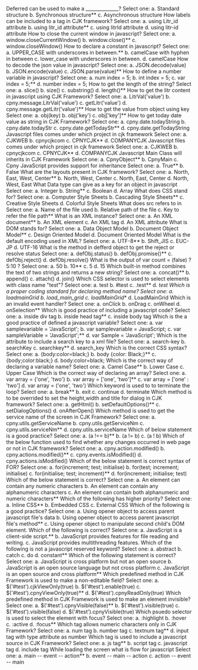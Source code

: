 Deferred can be used to make a ______________?
Select one:
a. Standard structure
b. Synchronous structure**
c. Asynchronous structure
How labels can be included to a tag in CJK framework?
Select one:
a. using Litr_id attribute
b. using litr_id attribute**
c. using litrId attribute
d. using litr-id attribute
How to close the current window in javascript?
Select one:
a. window.closeCurrentWindow()
b. window.close()**
c. window.closeWindow()
How to declare a constant in javascript?
Select one:
a. UPPER_CASE with underscores in between.**
b. camelCase with hyphen in between
c. lower_case with underscores in between.
d. camelCase
How to decode the json value in javascript?
Select one:
a. JSON.decode(value)
b. JSON.encode(value)
c. JSON.parse(value)**
How to define a number variable in javascript?
Select one:
a. num index = 5;
b. int index = 5;
c. var index = 5;**
d. number index = 5;
How to get the length of the string?
Select one:
a. slice()
b. size()
c. substring()
d. length()**
How to get the litr content in javascript using CJK Framework?
Select one:
a. LitrVal('value')
b. cpny.message.LitrVal('value')
c. getLitr('value')
d. cpny.message.getLitr('value')**
How to get the value from object using key
Select one:
a. obj(key)
b. obj('key')
c. obj['key']**
How to get today date value as string in CJK Framework?
Select one:
a. cpny.date.todayString
b. cpny.date.todayStr
c. cpny.date.getTodayStr**
d. cpny.date.getTodayString
Javascript files comes under which project in cjk framework
Select one:
a. CJKWEB
b. cpnycjkcom
c. CPNYCJK**
d. COMPANYCJK
Javascript files comes under which project in cjk framework
Select one:
a. CJKWEB
b. cpnycjkcom
c. CPNYCJK**
d. COMPANYCJK
Javascript Main Class will inherits in CJK Framework
Select one:
a. CpnyObject**
b. CpnyMain
c. Cpny
JavaScript provides support for inheritance
Select one:
a. True**
b. False
What are the layouts present in CJK framework?
Select one:
a. North, East, West, Center**
b. North, West, Center
c. North, East, Center
d. North, West, East
What Data type can give as a key for an object in javascript
Select one:
a. Integer
b. String**
c. Boolean
d. Array
What does CSS stand for?
Select one:
a. Computer Style Sheets
b. Cascading Style Sheets**
c. Creative Style Sheets
d. Colorful Style Sheets
What does src refers to in <inherited src="common.framework.base">
Select one:
a. Name of the file used
b. Relative path of the file
c. Key to refer the file path**
What is an XML instance?
Select one:
a. An XML document**
b. An XML element
c. An XML tag
d. An XML attribute
What is DOM stands for?
Select one:
a. Data Object Model
b. Document Object Model**
c. Design Oriented Model
d. Document Oriented Model
What is the default encoding used in XML?
Select one:
a. UTF-8**
b. Shift_JIS
c. EUC-JP
d. UTF-16
What is the method in defferd object to get the reject or resolve status
Select one:
a. defObj.status()
b. defObj.promise()**
c. defObj.reject()
d. defObj.resolve()
What is the output of var count = (false) ? 5:10 ?
Select one:
a. 50
b. 10**
c. 5
d. 15
Which built-in method combines the text of two strings and returns a new string?
Select one:
a. concat()**
b. append()
c. attach()
d. join()
Which CSS selector is used to select elements with class name "test"?
Select one:
a. test
b. #test
c. .test**
d. *test
Which is a proper coding standard for declaring method name?
Select one:
a. loadmainGrid
b. load_main_grid
c. loadMainGrid**
d. LoadMainGrid
 Which is an invalid event handler?
Select one:
a. onClick
b. onDrag
c. onWheel
d. onSelection**
Which is good practice of including a javascript code?
Select one:
a. inside div tag
b. inside head tag**
c. inside body tag
Which is the a good practice of defined a javascript variable?
Select one:
a. var samplevariable = 'JavaScript';
b. var samplevariable = JavaScript;
c. var sampleVariable = 'JavaScript';**
d. var Sample = 'JavaScript';
Which is the attribute to include a search key to a xml file?
Select one:
a. search-key
b. searchKey
c. searchkey**
d. search_key
Which is the correct CSS syntax?
Select one:
a. {body:color=black;}
b. body {color: Black;}**
c. {body;color:black;}
d. body:color=black;
Which is the correct way of declaring a variable name?
Select one:
a. Camel Case**
b. Lower Case
c. Upper Case
Which is the correct way of declaring an array?
Select one:
a. var array = {'one', 'two'}
b. var array = ['one', 'two']**
c. var array = ['one' : 'two']
d. var array = ('one', 'two')
Which keyword is used to to terminate the loop?
Select one:
a. break**
b. exit
c. continue
d. terminate
Which method is to be overrided to set the height,width and title for dialog in CJK framework?
Select one:
a. getHtml()
b. setDefaultOptions()**
c. setDialogOptions()
d. onAfterOpen()
Which method is used to get the service name of the screen in CJK Framework?
Select one:
a. cpny.utils.getServiceName
b. cpny.utils.getServiceNm
c. cpny.utils.serviceNm**
d. cpny.utils.serviceName
Which of below statement is a good practice?
Select one:
a. (a !== b)**
b. (a != b)
c. (a ! b)
Which of the below function used to find whether any changes occurred in web page or not in CJK framework?
Select one:
a. cpny.action.modified()
b. cpny.actions.modified()**
c. cpny.events.isModified()
d. cpny.actions.isModified()
Which of the below statement is correct syntax of FOR?
Select one:
a. for(increment; test; initialise)
b. for(test; increment; initialise)
c. for(initialise; test; increment)**
d. for(increment; initialise; test)
Which of the below statement is correct?
Select one:
a. An element can contain any numeric characters
b. An element can contain any alphanumeric characters
c. An element can contain both alphanumeric and numeric characters**
Which of the following has higher priority?
Select one:
a. Inline CSS**
b. Embedded CSS
c. External CSS
Which of the following is a good practice?
Select one:
a. Using opener object to access parent javascript file's data
b. Using opener object to access parent javascript file's method**
c. Using opener object to manipulate second child's DOM element.
Which of the following is correct?
Select one:
a. JavaScript is a client-side script.**
b. JavaScript provides features for file reading and writing.
c. JavaScript provides multithreading features.
Which of the following is not a javascript reserved keyword?
Select one:
a. abstract
b. catch
c. do
d. constant**
Which of the following statement is correct?
Select one:
a. JavaScript is cross platform but not an open source
b. JavaScript is an open source language but not cross platform
c. JavaScript is an open source and cross platform**
Which predefined method in CJK Framework is used to make a non-editable field?
Select one:
a. $('#test').cjkViewOnly(true)
b. $('#test').enable(true)
c. $('#test').cpnyViewOnly(true)**
d. $('#test').cpnyReadOnly(true)
Which predefined method in CJK Framework is used to make an element invisible?
Select one:
a. $('#test').cpnyVisible(false)**
b. $('#test').visible(true)
c. $('#test').visible(false)
d. $('#test').cpnyVisible(true)
Which psuedo selector is used to select the element with focus?
Select one:
a. :highlight
b. :hover
c. :active
d. :focus**
Which tag allows numeric characters only in CJK Framework?
Select one:
a. num tag
b. number tag
c. textnum tag**
d. input tag with type attribute as number
Which tag is used to include a javascript source in CJK Framework?
Select one:
a. js tag**
b. script tag
c. javascript tag
d. include tag
While loading the screen what is flow for javascript
Select one:
a. main -- event -- action**
b. event -- main -- action
c. action -- event -- main
